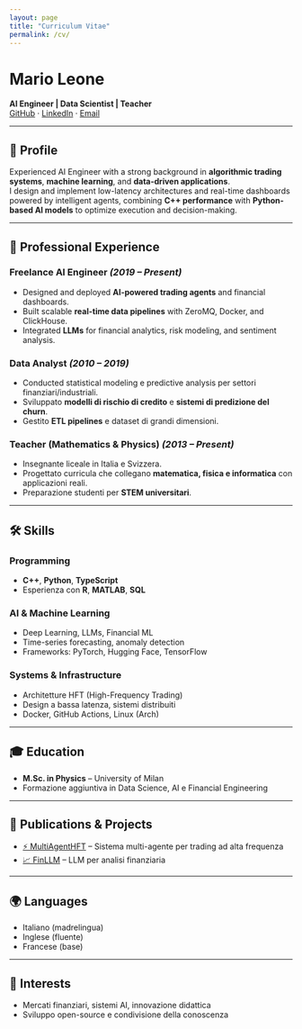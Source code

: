 ```yaml
---
layout: page
title: "Curriculum Vitae"
permalink: /cv/
---
```


# Mario Leone  

**AI Engineer | Data Scientist | Teacher**  
[GitHub](https://github.com/AstroMarius) · [LinkedIn](https://linkedin.com/in/marioleone) · [Email](mailto:mario@example.com)

---

## 🎯 Profile
Experienced AI Engineer with a strong background in **algorithmic trading systems**, **machine learning**, and **data-driven applications**.  
I design and implement low-latency architectures and real-time dashboards powered by intelligent agents, combining **C++ performance** with **Python-based AI models** to optimize execution and decision-making.  

---

## 💼 Professional Experience

### Freelance AI Engineer *(2019 – Present)*
- Designed and deployed **AI-powered trading agents** and financial dashboards.  
- Built scalable **real-time data pipelines** with ZeroMQ, Docker, and ClickHouse.  
- Integrated **LLMs** for financial analytics, risk modeling, and sentiment analysis.  

### Data Analyst *(2010 – 2019)*
- Conducted statistical modeling e predictive analysis per settori finanziari/industriali.  
- Sviluppato **modelli di rischio di credito** e **sistemi di predizione del churn**.  
- Gestito **ETL pipelines** e dataset di grandi dimensioni.  

### Teacher (Mathematics & Physics) *(2013 – Present)*
- Insegnante liceale in Italia e Svizzera.  
- Progettato curricula che collegano **matematica, fisica e informatica** con applicazioni reali.  
- Preparazione studenti per **STEM universitari**.  

---

## 🛠 Skills

### Programming
- **C++**, **Python**, **TypeScript**  
- Esperienza con **R**, **MATLAB**, **SQL**  

### AI & Machine Learning
- Deep Learning, LLMs, Financial ML  
- Time-series forecasting, anomaly detection  
- Frameworks: PyTorch, Hugging Face, TensorFlow  

### Systems & Infrastructure
- Architetture HFT (High-Frequency Trading)  
- Design a bassa latenza, sistemi distribuiti  
- Docker, GitHub Actions, Linux (Arch)  

---

## 🎓 Education
- **M.Sc. in Physics** – University of Milan  
- Formazione aggiuntiva in Data Science, AI e Financial Engineering  

---

## 📄 Publications & Projects
- [⚡ MultiAgentHFT](/projects/multiagenthft) – Sistema multi-agente per trading ad alta frequenza  
- [📈 FinLLM](/projects/finllm) – LLM per analisi finanziaria  

---

## 🌍 Languages
- Italiano (madrelingua)  
- Inglese (fluente)  
- Francese (base)  

---

## 📌 Interests
- Mercati finanziari, sistemi AI, innovazione didattica  
- Sviluppo open-source e condivisione della conoscenza

